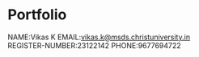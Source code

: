 # Portfolio
NAME:Vikas K
EMAIL:vikas.k@msds.christuniversity.in\
REGISTER-NUMBER:23122142
PHONE:9677694722
